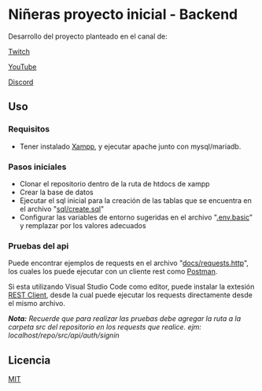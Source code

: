 # Niñeras proyecto inicial - Backend

Desarrollo del proyecto planteado en el canal de:

[Twitch](https://www.twitch.tv/ez_ctrl_z)

[YouTube](https://www.youtube.com/channel/UCNpnI12_Uq_aK1jqdTb2HZA)

[Discord](https://discord.gg/8rPf5Pzca9)

## Uso

### Requisitos

- Tener instalado [Xampp](https://www.apachefriends.org/), y ejecutar apache junto con mysql/mariadb.

### Pasos iniciales

- Clonar el repositorio dentro de la ruta de htdocs de xampp
- Crear la base de datos
- Ejecutar el sql inicial para la creación de las tablas que se encuentra en el archivo "[sql/create.sql](./sql/create.sql)"
- Configurar las variables de entorno sugeridas en el archivo "[.env.basic](./.env.basic)" y remplazar por los valores adecuados

### Pruebas del api

Puede encontrar ejemplos de requests en el archivo "[docs/requests.http](./docs/requests.http)", los cuales los puede ejecutar con un cliente rest como [Postman](https://www.postman.com/).

Si esta utilizando Visual Studio Code como editor, puede instalar la extesión [REST Client](https://marketplace.visualstudio.com/items?itemName=humao.rest-client), desde la cual puede ejecutar los requests directamente desde el mismo archivo.

_**Nota:** Recuerde que para realizar las pruebas debe agregar la ruta a la carpeta src del repositorio en los requests que realice. ejm: localhost/repo/src/api/auth/signin_

## Licencia

[MIT](https://choosealicense.com/licenses/mit/)
